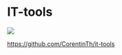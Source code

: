 # IT-tools

![](https://ph-files.imgix.net/92e0be90-0a09-499a-bb32-ac94ddfdb552.png?auto=format&fit=crop)

https://github.com/CorentinTh/it-tools